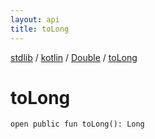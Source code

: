 ```yaml
---
layout: api
title: toLong
---
```

[stdlib](../../index.md) / [kotlin](../index.md) / [Double](index.md) / [toLong](toLong.md)

# toLong

```
open public fun toLong(): Long
```
